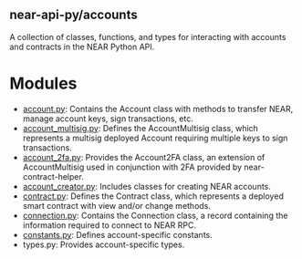 ## near-api-py/accounts

A collection of classes, functions, and types for interacting with accounts and contracts in the NEAR Python API.

# Modules

* [account.py](https://github.com/bpolania/near_api_py/blob/main/packages/accounts/account.py): Contains the Account class with methods to transfer NEAR, manage account keys, sign transactions, etc.
* [account_multisig.py](https://github.com/bpolania/near_api_py/blob/main/packages/accounts/account_multisig.py): Defines the AccountMultisig class, which represents a multisig deployed Account requiring multiple keys to sign transactions.
* [account_2fa.py](https://github.com/bpolania/near_api_py/blob/main/packages/accounts/account_2fa.py): Provides the Account2FA class, an extension of AccountMultisig used in conjunction with 2FA provided by near-contract-helper.
* [account_creator.py](https://github.com/bpolania/near_api_py/blob/main/packages/accounts/account_creator.py): Includes classes for creating NEAR accounts.
* [contract.py](https://github.com/bpolania/near_api_py/blob/main/packages/accounts/contract.py): Defines the Contract class, which represents a deployed smart contract with view and/or change methods.
* [connection.py](https://github.com/bpolania/near_api_py/blob/main/packages/accounts/connection.py): Contains the Connection class, a record containing the information required to connect to NEAR RPC.
* [constants.py](https://github.com/bpolania/near_api_py/blob/main/packages/accounts/constants.py): Defines account-specific constants.
* types.py: Provides account-specific types.
